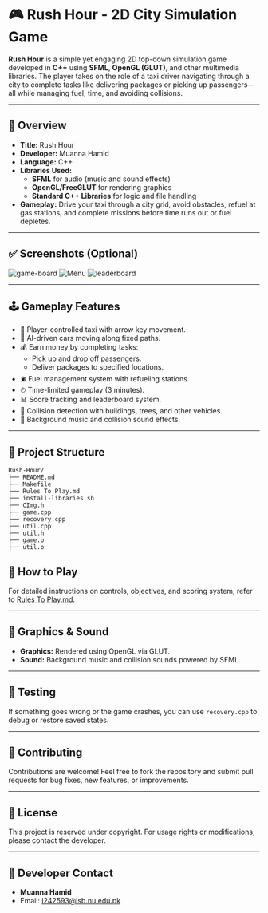 # 🎮 Rush Hour - 2D City Simulation Game

**Rush Hour** is a simple yet engaging 2D top-down simulation game developed in **C++** using **SFML**, **OpenGL (GLUT)**, and other multimedia libraries. The player takes on the role of a taxi driver navigating through a city to complete tasks like delivering packages or picking up passengers—all while managing fuel, time, and avoiding collisions.

---

## 🧾 Overview

- **Title:** Rush Hour
- **Developer:** Muanna Hamid
- **Language:** C++
- **Libraries Used:**
  - **SFML** for audio (music and sound effects)
  - **OpenGL/FreeGLUT** for rendering graphics
  - **Standard C++ Libraries** for logic and file handling
- **Gameplay:** Drive your taxi through a city grid, avoid obstacles, refuel at gas stations, and complete missions before time runs out or fuel depletes.

---

## ✅ Screenshots (Optional)

![game-board](https://github.com/user-attachments/assets/2ed511d2-e39a-4121-bea7-67a70caa3461)
![Menu](https://github.com/user-attachments/assets/c575ca54-1496-41d9-87b4-10d64060c092)
![leaderboard](https://github.com/user-attachments/assets/7984d079-e50a-4531-8294-8cd74e106cd4)

---

## 🕹️ Gameplay Features

- 🚖 Player-controlled taxi with arrow key movement.
- 🚗 AI-driven cars moving along fixed paths.
- 💰 Earn money by completing tasks:
  - Pick up and drop off passengers.
  - Deliver packages to specified locations.
- ⛽ Fuel management system with refueling stations.
- ⏱ Time-limited gameplay (3 minutes).
- 📊 Score tracking and leaderboard system.
- 🧱 Collision detection with buildings, trees, and other vehicles.
- 🎵 Background music and collision sound effects.

---

## 📁 Project Structure

```
Rush-Hour/
├── README.md
├── Makefile
├── Rules To Play.md
├── install-libraries.sh
├── CImg.h
├── game.cpp
├── recovery.cpp
├── util.cpp
├── util.h
├── game.o
├── util.o
```


## 📜 How to Play

For detailed instructions on controls, objectives, and scoring system, refer to [Rules To Play.md](Rules%20To%20Play.md).

---

## 🎨 Graphics & Sound

- **Graphics:** Rendered using OpenGL via GLUT.
- **Sound:** Background music and collision sounds powered by SFML.

---

## 🧪 Testing

If something goes wrong or the game crashes, you can use `recovery.cpp` to debug or restore saved states.

---

## 🤝 Contributing

Contributions are welcome! Feel free to fork the repository and submit pull requests for bug fixes, new features, or improvements.

---

## 📄 License

This project is reserved under copyright. For usage rights or modifications, please contact the developer.

---

## 👥 Developer Contact

- **Muanna Hamid**
- Email: i242593@isb.nu.edu.pk

